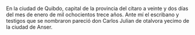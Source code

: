 En la ciudad de Quibdo, capital de la provincia del cítaro a veinte y dos días del mes de enero de mil ochocientos trece años. Ante mí el escribano y testigos que se nombraron pareció don Carlos Julian de otalvora yecimo de la ciudad de Anser.